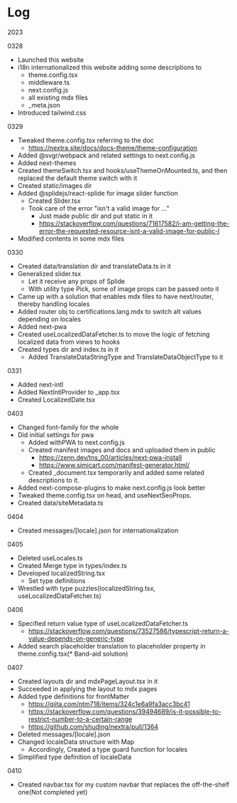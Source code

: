 # Log

2023

0328

- Launched this website
- i18n internationalized this website adding some descriptions to
  - theme.config.tsx
  - middleware.ts
  - next.config.js
  - all existing mdx files
  - \_meta.json
- Introduced tailwind.css

0329

- Tweaked theme.config.tsx referring to the doc
  - https://nextra.site/docs/docs-theme/theme-configuration
- Added @svgr/webpack and related settings to next.config.js
- Added next-themes
- Created themeSwitch.tsx and hooks/useThemeOnMounted.ts, and then replaced the default theme switch with it
- Created static/images dir
- Added @splidejs/react-splide for image slider function
  - Created Slider.tsx
  - Took care of the error "isn't a valid image for ..."
    - Just made public dir and put static in it
    - https://stackoverflow.com/questions/71617582/i-am-getting-the-error-the-requested-resource-isnt-a-valid-image-for-public-l
- Modified contents in some mdx files

0330

- Created data/translation dir and translateData.ts in it
- Generalized slider.tsx
  - Let it receive any props of Splide
  - With utility type Pick, some of image props can be passed onto it
- Came up with a solution that enables mdx files to have next/router, thereby handling locales
- Added router obj to certifications.lang.mdx to switch alt values depending on locales
- Added next-pwa
- Created useLocalizedDataFetcher.ts to move the logic of fetching localized data from views to hooks
- Created types dir and index.ts in it
  - Added TranslateDataStringType and TranslateDataObjectType to it

0331

- Added next-intl
- Added NextIntlProvider to \_app.tsx
- Created LocalizedDate.tsx

0403

- Changed font-family for the whole
- Did initial settings for pwa
  - Added withPWA to next.config.js
  - Created manifest images and docs and uploaded them in public
    - https://zenn.dev/tns_00/articles/next-pwa-install
    - https://www.simicart.com/manifest-generator.html/
  - Created \_document.tsx temporarily and added some related descriptions to it.
- Added next-compose-plugins to make next.config.js look better
- Tweaked theme.config.tsx on head, and useNextSeoProps.
- Created data/siteMetadata.ts

0404

- Created messages/[locale].json for internationalization

0405

- Deleted useLocales.ts
- Created Merge type in types/index.ts
- Developed localizedString.tsx
  - Set type definitions
- Wrestled with type puzzles(localizedString.tsx, useLocalizedDataFetcher.ts)

0406

- Specified return value type of useLocalizedDataFetcher.ts
  - https://stackoverflow.com/questions/73527586/typescript-return-a-value-depends-on-generic-type
- Added search placeholder translation to placeholder property in theme.config.tsx(\* Band-aid solution)

0407

- Created layouts dir and mdxPageLayout.tsx in it
- Succeeded in applying the layout to mdx pages
- Added type definitions for frontMatter
  - https://qiita.com/ntm718/items/324c1e6a9fa3acc3bc41
  - https://stackoverflow.com/questions/39494689/is-it-possible-to-restrict-number-to-a-certain-range
  - https://github.com/shuding/nextra/pull/1364
- Deleted messages/[locale].json
- Changed localeData structure with Map
  - Accordingly, Created a type guard function for locales
- Simplified type definition of localeData

0410

- Created navbar.tsx for my custom navbar that replaces the off-the-shelf one(Not completed yet)
